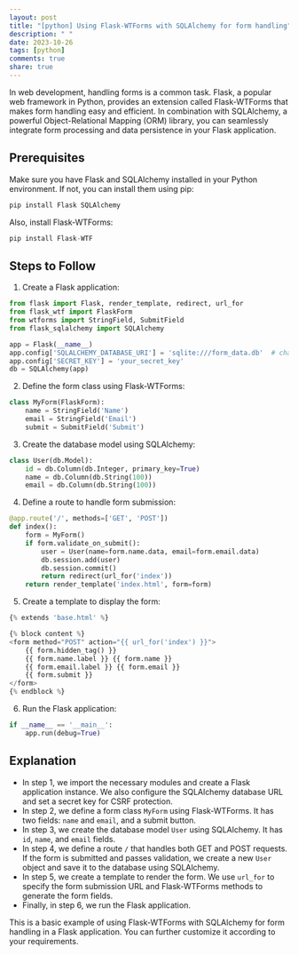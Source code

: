 ```yaml
---
layout: post
title: "[python] Using Flask-WTForms with SQLAlchemy for form handling"
description: " "
date: 2023-10-26
tags: [python]
comments: true
share: true
---
```


In web development, handling forms is a common task. Flask, a popular web framework in Python, provides an extension called Flask-WTForms that makes form handling easy and efficient. In combination with SQLAlchemy, a powerful Object-Relational Mapping (ORM) library, you can seamlessly integrate form processing and data persistence in your Flask application.

## Prerequisites

Make sure you have Flask and SQLAlchemy installed in your Python environment. If not, you can install them using pip:

```python
pip install Flask SQLAlchemy
```

Also, install Flask-WTForms:

```python
pip install Flask-WTF
```

## Steps to Follow

1. Create a Flask application:

```python
from flask import Flask, render_template, redirect, url_for
from flask_wtf import FlaskForm
from wtforms import StringField, SubmitField
from flask_sqlalchemy import SQLAlchemy

app = Flask(__name__)
app.config['SQLALCHEMY_DATABASE_URI'] = 'sqlite:///form_data.db'  # change the database URL as per your requirement
app.config['SECRET_KEY'] = 'your_secret_key'
db = SQLAlchemy(app)
```

2. Define the form class using Flask-WTForms:

```python
class MyForm(FlaskForm):
    name = StringField('Name')
    email = StringField('Email')
    submit = SubmitField('Submit')
```

3. Create the database model using SQLAlchemy:

```python
class User(db.Model):
    id = db.Column(db.Integer, primary_key=True)
    name = db.Column(db.String(100))
    email = db.Column(db.String(100))
```

4. Define a route to handle form submission:

```python
@app.route('/', methods=['GET', 'POST'])
def index():
    form = MyForm()
    if form.validate_on_submit():
        user = User(name=form.name.data, email=form.email.data)
        db.session.add(user)
        db.session.commit()
        return redirect(url_for('index'))
    return render_template('index.html', form=form)
```

5. Create a template to display the form:

```python
{% extends 'base.html' %}

{% block content %}
<form method="POST" action="{{ url_for('index') }}">
    {{ form.hidden_tag() }}
    {{ form.name.label }} {{ form.name }}
    {{ form.email.label }} {{ form.email }}
    {{ form.submit }}
</form>
{% endblock %}
```

6. Run the Flask application:

```python
if __name__ == '__main__':
    app.run(debug=True)
```

## Explanation

- In step 1, we import the necessary modules and create a Flask application instance. We also configure the SQLAlchemy database URL and set a secret key for CSRF protection.
- In step 2, we define a form class `MyForm` using Flask-WTForms. It has two fields: `name` and `email`, and a submit button.
- In step 3, we create the database model `User` using SQLAlchemy. It has `id`, `name`, and `email` fields.
- In step 4, we define a route `/` that handles both GET and POST requests. If the form is submitted and passes validation, we create a new `User` object and save it to the database using SQLAlchemy.
- In step 5, we create a template to render the form. We use `url_for` to specify the form submission URL and Flask-WTForms methods to generate the form fields.
- Finally, in step 6, we run the Flask application.

This is a basic example of using Flask-WTForms with SQLAlchemy for form handling in a Flask application. You can further customize it according to your requirements.